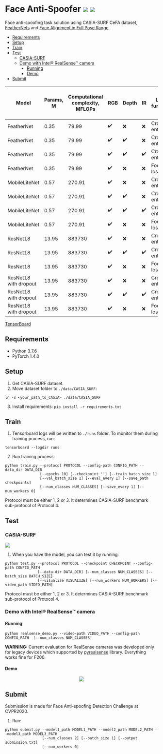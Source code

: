 # Face Anti-Spoofer ![](https://img.shields.io/badge/python-3.7-informational?logo=python&logoColor=ccc) ![](https://img.shields.io/badge/PyTorch-1.4-informational?logo=pytorch&logoColor=ccc)
Face anti-spoofing task solution using CASIA-SURF CeFA dataset, [FeatherNets](https://github.com/trushkin-ilya/FeatherNets_Face-Anti-spoofing-Attack-Detection-Challenge-CVPR2019) and [Face Alignment in Full Pose Range](https://github.com/trushkin-ilya/3DDFA).
<!--ts-->
  * [Requirements](#requirements)
  * [Setup](#setup)
  * [Train](#train)
  * [Test](#test)
     * [CASIA-SURF](#casia-surf)
     * [Demo with Intel® RealSense™ camera](#demo-with-intel-realsense-camera)
        * [Running](#running)
        * [Demo](#demo)
  * [Submit](#submit)
<!-- Added by: itrushkin, at: Чт июл  2 23:34:25 MSK 2020 -->

<!--te-->



| Model |  Params, M | Computational complexity, MFLOPs | RGB | Depth | IR |Loss function | Optimal LR | Minimal ACER (CASIA-SURF val) | Snapshot |
| --- | --- | ---| --- | --- | --- | --- | --- | --- | --- |
| FeatherNet | 0.35 | 79.99 | :heavy_check_mark: | :x: | :x: | Cross-entropy | 3e-6| 0.0068 | [Download](https://drive.google.com/file/d/10bfah9AzmhoGA3SPKrr17bHmpQ9kOTAG/view?usp=sharing) |
| FeatherNet | 0.35 | 79.99 | :heavy_check_mark: | :heavy_check_mark: | :x: | Cross-entropy | 3e-6| 0.0005 | [Download](https://drive.google.com/file/d/1TnZonwS1dPs7lLtOjrPtb9JCDQF3u8uR/view?usp=sharing)
| FeatherNet | 0.35 | 79.99 | :heavy_check_mark: | :heavy_check_mark: | :heavy_check_mark: | Cross-entropy | 1e-7 |  0 | [Download](https://drive.google.com/file/d/1Fx6umkuQElj-3rAXJfWcDskCsKO2wxdc/view?usp=sharing)
| FeatherNet | 0.35 | 79.99 | :heavy_check_mark: | :x: | :x: | Focal loss | 3e-6 | 0.0117 | [Download](https://drive.google.com/file/d/1Fx6umkuQElj-3rAXJfWcDskCsKO2wxdc/view?usp=sharing)
| MobileLiteNet | 0.57 | 270.91 | :heavy_check_mark: | :x: | :x: | Cross-entropy | 3e-7 | 0.0397 | [Download](https://drive.google.com/file/d/1DU3pCwUJujoYQmg8XJXzQepNJp7SwG1Y/view?usp=sharing)
| MobileLiteNet | 0.57 | 270.91 | :heavy_check_mark: | :heavy_check_mark: | :x: | Cross-entropy | 3e-6| 0.0029 | [Download](https://drive.google.com/file/d/1HTHohYimOIKSkusrdfscznr2pDuWQePa/view?usp=sharing)
| MobileLiteNet | 0.57 | 270.91 | :heavy_check_mark: | :heavy_check_mark: | :heavy_check_mark: | Cross-entropy | 3e-6 | 0 | [Download](https://drive.google.com/file/d/14tAwhKCouix4Jgoe6XtU9WsQUJ4nIRVW/view?usp=sharing)
| MobileLiteNet | 0.57 | 270.91 | :heavy_check_mark: | :x: | :x: | Focal loss | 3e-7| 0.0495 | [Download](https://drive.google.com/file/d/10vRtKCTO15KC5WE9xTAAJVq_fi0zHlni/view?usp=sharing)
| ResNet18 | 13.95 | 883730 | :heavy_check_mark: | :x: | :x: | Cross-entropy | 1e-3 | 0.0304 | [Download](https://drive.google.com/file/d/1cSlpPIyAq6xwqHZe7LGq_tMQOaJHwjTU/view?usp=sharing)
| ResNet18 | 13.95 | 883730 | :heavy_check_mark: | :heavy_check_mark: | :heavy_check_mark: | Cross-entropy | 1e-3 | 0.0004 | [Download](https://drive.google.com/file/d/1jT7PaxDIED3yf8xtZSaU_QGgK4vAS8lq/view?usp=sharing)
| ResNet18 | 13.95 | 883730 | :heavy_check_mark: | :x: | :x: | Focal loss| 1e-4 | 0.03717 | [Download](https://drive.google.com/file/d/1KUnfBUggjWP3TzFc7IrsE0UopV-8hYRx/view?usp=sharing)
| ResNet18 with dropout | 13.95 | 883730 | :heavy_check_mark: | :x: | :x: | Cross-entropy | 1e-3 | 0.1244 | [Download](https://drive.google.com/file/d/1eSKpZi6EsNnj69CRq4HMSOpwu5PnFkM5/view?usp=sharing)
| ResNet18 with dropout | 13.95 | 883730 | :heavy_check_mark: | :heavy_check_mark: | :heavy_check_mark: | Cross-entropy | 1e-3 | 0.0001 | [Download](https://drive.google.com/file/d/1WnbgnPjeVCfR_2tUEJ3R8ThulKaXQ7tF/view?usp=sharing)
| ResNet18 with dropout | 13.95 | 883730 | :heavy_check_mark: | :x: | :x: | Focal loss | 1e-4 | 0.0548 | [Download](https://drive.google.com/file/d/1nsT7aBzzeqseWd6c1eZwKc_t3XkMXiVV/view?usp=sharing)

[TensorBoard](https://tensorboard.dev/experiment/SoIKSMcbRniYID003q5glw/#scalars)


## Requirements
* Python 3.7.6
* PyTorch 1.4.0

## Setup
1. Get CASIA-SURF dataset.
2. Move dataset folder to `./data/CASIA_SURF`:
```
ln -s <your_path_to_CASIA> ./data/CASIA_SURF
```
3. Install requirements:
```pip install -r requirements.txt```


## Train

1. Tensorboard logs will be written to `./runs` folder. To monitor them during training process, run:
```
tensorboard --logdir runs
```

2. Run training process:
```
python train.py --protocol PROTOCOL --config-path CONFIG_PATH --data_dir DATA_DIR
                [--epochs 10] [--checkpoint ''] [--train_batch_size 1]
                [--val_batch_size 1] [--eval_every 1] [--save_path checkpoints]
                [--num_classes NUM_CLASSES] [--save_every 1] [--num_workers 0]
```
Protocol must be either 1, 2 or 3. It determines CASIA-SURF benchmark sub-protocol of Protocol 4.

## Test
### CASIA-SURF
![](https://storage.googleapis.com/groundai-web-prod/media/users/user_299614/project_411398/images/fig/eccv_fig0.png)
1. When you have the model, you can test it by running:
```
python test.py --protocol PROTOCOL --checkpoint CHECKPOINT --config-path CONFIG_PATH 
               [--data-dir DATA_DIR] [--num_classes NUM_CLASSES] [--batch_size BATCH_SIZE]
               [--visualize VISUALIZE] [--num_workers NUM_WORKERS] [--video_path VIDEO_PATH]
```
Protocol must be either 1, 2 or 3. It determines CASIA-SURF benchmark sub-protocol of Protocol 4.

### Demo with Intel® RealSense™ camera
#### Running
```
python realsense_demo.py --video-path VIDEO_PATH --config-path CONFIG_PATH  [--num_classes NUM_CLASSES]
```
**WARNING:** Current evaluation for RealSense cameras was developed only for legacy devices which supported by [pyrealsense](https://github.com/toinsson/pyrealsense) library. Everything works fine for F200.
#### Demo
<p align="center">
  <img src="misc/out.gif">
</p>

## Submit
Submission is made for Face Anti-spoofing Detection Challenge at CVPR2020.
1. Run:
```
python submit.py --model1_path MODEL1_PATH --model2_path MODEL2_PATH --model3_path MODEL3_PATH 
                 [--num_classes 2] [--batch_size 1] [--output submission.txt]
                 [--num_workers 0] 
```
